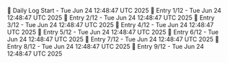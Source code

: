 📅 Daily Log Start - Tue Jun 24 12:48:47 UTC 2025
📌 Entry 1/12 - Tue Jun 24 12:48:47 UTC 2025
📌 Entry 2/12 - Tue Jun 24 12:48:47 UTC 2025
📌 Entry 3/12 - Tue Jun 24 12:48:47 UTC 2025
📌 Entry 4/12 - Tue Jun 24 12:48:47 UTC 2025
📌 Entry 5/12 - Tue Jun 24 12:48:47 UTC 2025
📌 Entry 6/12 - Tue Jun 24 12:48:47 UTC 2025
📌 Entry 7/12 - Tue Jun 24 12:48:47 UTC 2025
📌 Entry 8/12 - Tue Jun 24 12:48:47 UTC 2025
📌 Entry 9/12 - Tue Jun 24 12:48:47 UTC 2025
